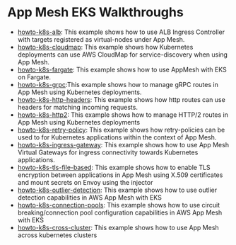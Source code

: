 # App Mesh EKS Walkthroughs

* [howto-k8s-alb](https://github.com/aws/aws-app-mesh-examples/tree/main/walkthroughs/howto-k8s-alb): This example shows how to use ALB Ingress Controller with targets registered as virtual-nodes under App Mesh.
* [howto-k8s-cloudmap](https://github.com/aws/aws-app-mesh-examples/tree/main/walkthroughs/howto-k8s-cloudmap): This example shows how Kubernetes deployments can use AWS CloudMap for service-discovery when using App Mesh.
* [howto-k8s-fargate](https://github.com/aws/aws-app-mesh-examples/tree/main/walkthroughs/howto-k8s-fargate): This example shows how to use AppMesh with EKS on Fargate.
* [howto-k8s-grpc](https://github.com/aws/aws-app-mesh-examples/tree/main/walkthroughs/howto-k8s-grpc):This example shows how to manage gRPC routes in App Mesh using Kubernetes deployments.
* [howto-k8s-http-headers](https://github.com/aws/aws-app-mesh-examples/tree/main/walkthroughs/howto-k8s-http-headers): This example shows how http routes can use headers for matching incoming requests.
* [howto-k8s-http2](https://github.com/aws/aws-app-mesh-examples/tree/main/walkthroughs/howto-k8s-http2): This example shows how to manage HTTP/2 routes in App Mesh using Kubernetes deployments
* [howto-k8s-retry-policy](https://github.com/aws/aws-app-mesh-examples/tree/main/walkthroughs/howto-k8s-retry-policy): This example shows how retry-policies can be used to for Kubernetes applications within the context of App Mesh.
* [howto-k8s-ingress-gateway](https://github.com/aws/aws-app-mesh-examples/tree/main/walkthroughs/howto-k8s-ingress-gateway): This example shows how to use App Mesh Virtual Gateways for ingress connectivity towards Kubernetes applications.
* [howto-k8s-tls-file-based](https://github.com/aws/aws-app-mesh-examples/tree/main/walkthroughs/howto-k8s-tls-file-based): This example shows how to enable TLS encryption between applications in App Mesh using X.509 certificates and mount secrets on Envoy using the injector
* [howto-k8s-outlier-detection](https://github.com/aws/aws-app-mesh-examples/tree/main/walkthroughs/howto-k8s-outlier-detection): This example shows how to use outlier detection capabilities in AWS App Mesh with EKS
* [howto-k8s-connection-pools](https://github.com/aws/aws-app-mesh-examples/tree/main/walkthroughs/howto-k8s-connection-pools): This example shows how to use circuit breaking/connection pool configuration capabilities in AWS App Mesh with EKS
* [howto-k8s-cross-cluster](https://github.com/aws/aws-app-mesh-examples/tree/main/walkthroughs/howto-k8s-cross-cluster):
This example shows how to use App Mesh across kubernetes clusters

